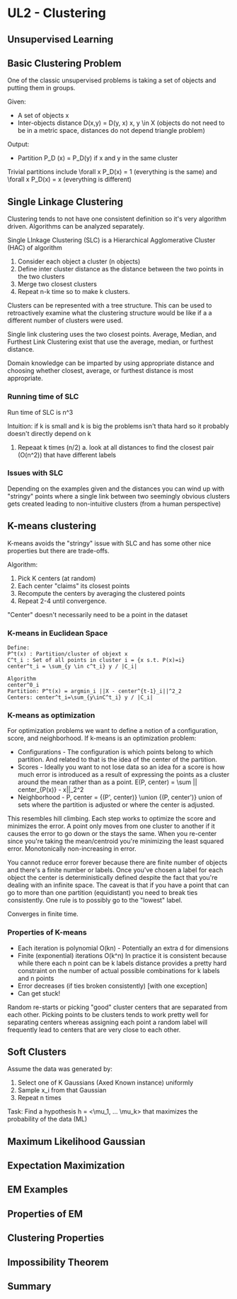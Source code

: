 # UL2 - Clustering

## Unsupervised Learning



## Basic Clustering Problem

One of the classic unsupervised problems is taking a set of objects and putting them in groups.

Given:
- A set of objects x
- Inter-objects distance D(x,y) = D(y, x) x, y \in X (objects do not need to be in a metric space, distances do not depend triangle problem)

Output:
- Partition P_D (x) = P_D(y) if x and y in the same cluster

Trivial partitions include \forall x P_D(x) = 1 (everything is the same) and \forall x P_D(x) = x (everything is different)

## Single Linkage Clustering

Clustering tends to not have one consistent definition so it's very algorithm driven. Algorithms can be analyzed separately.

Single LInkage Clustering (SLC) is a Hierarchical Agglomerative Cluster (HAC) of algorithm

1. Consider each object a cluster (n objects)
2. Define inter cluster distance as the distance between the two points in the two clusters
3. Merge two closest clusters
4. Repeat n-k time so to make k clusters.

Clusters can be represented with a tree structure. This can be used to retroactively examine what the clustering structure would be like if a a different number of clusters were used.

Single link clustering uses the two closest points. Average, Median, and Furthest Link Clustering exist that use the average, median, or furthest distance.

Domain knowledge can be imparted by using appropriate distance and choosing whether closest, average, or furthest distance is most appropriate.

### Running time of SLC

Run time of SLC is n^3

Intuition: if k is small and k is big the problems isn't thata hard so it probably doesn't directly depend on k

1. Repeaat k times (n/2)
    a. look at all distances to find the closest pair (O(n^2)) that have different labels

### Issues with SLC

Depending on the examples given and the distances you can wind up with "stringy" points where a single link between two seemingly obvious clusters gets created leading to non-intuitive clusters (from a human perspective)

## K-means clustering

K-means avoids the "stringy" issue with SLC and has some other nice properties but there are trade-offs.

Algorithm:

1. Pick K centers (at random)
2. Each center "claims" its closest points
3. Recompute the centers by averaging the clustered points
4. Repeat 2-4 until convergence.

"Center" doesn't necessarily need to be a point in the dataset

### K-means in Euclidean Space

```
Define:
P^t(x) : Partition/cluster of objext x
C^t_i : Set of all points in cluster i = {x s.t. P(x)=i}
center^t_i = \sum_{y \in c^t_i} y / |C_i|

Algorithm
center^0_i
Partition: P^t(x) = argmin_i ||X - center^{t-1}_i||^2_2
Centers: center^t_i=\sum_{y\inC^t_i} y / |C_i|
```

### K-means as optimization

For optimization problems we want to define a notion of a configuration, score, and neighborhood. If k-means is an optimization problem:

- Configurations - The configuration is which points belong to which partition. And related to that is the idea of the center of the partition.
- Scores - Ideally you want to not lose data so an idea for a score is how much error is introduced as a result of expressing the points as a cluster around the mean rather than as a point. E(P, center) = \sum || center_{P(x)} - x||_2^2
- Neighborhood - P, center = {(P', center)} \union {(P, center')} union of sets where the partition is adjusted or where the center is adjusted.

This resembles hill climbing. Each step works to optimize the score and minimizes the error. A point only moves from one cluster to another if it causes the error to go down or the stays the same. When you re-center since you're taking the mean/centroid you're minimizing the least squared error. Monotonically non-increasing in error.

You cannot reduce error forever because there are finite number of objects and there's a finite number or labels. Once you've chosen a label for each object the center is deterministically defined despite the fact that you're dealing with an infinite space. The caveat is that if you have a point that can go to more than one partition (equidistant) you need to break ties consistently. One rule is to possibly go to the "lowest" label.

Converges in finite time.

### Properties of K-means

- Each iteration is polynomial O(kn) - Potentially an extra d for dimensions
- Finite (exponential) iterations O(k^n) In practice it is consistent because while there each n point can be k labels distance provides a pretty hard constraint on the number of actual possible combinations for k labels and n points
- Error decreases (if ties broken consistently) [with one exception]
- Can get stuck!

Random re-starts or picking "good" cluster centers that are separated from each other. Picking points to be clusters tends to work pretty well for separating centers whereas assigning each point a random label will frequently lead to centers that are very close to each other.

## Soft Clusters

Assume the data was generated by:

1. Select one of K Gaussians (Axed Known instance) uniformly
2. Sample x_i from that  Gaussian
3. Repeat n times

Task: Find a hypothesis h = <\mu_1, ... \mu_k> that maximizes the probability of the data (ML)

## Maximum Likelihood Gaussian



## Expectation Maximization



## EM Examples



## Properties of EM



## Clustering Properties



## Impossibility Theorem



## Summary


